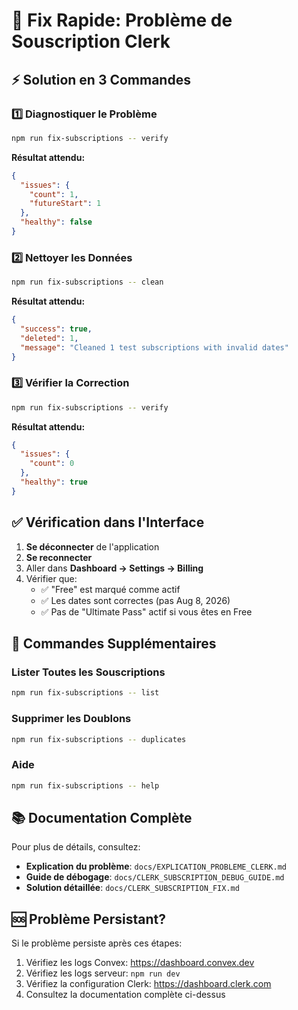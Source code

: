 # 🚀 Fix Rapide: Problème de Souscription Clerk

## ⚡ Solution en 3 Commandes

### 1️⃣ Diagnostiquer le Problème

```bash
npm run fix-subscriptions -- verify
```

**Résultat attendu:**

```json
{
  "issues": {
    "count": 1,
    "futureStart": 1
  },
  "healthy": false
}
```

### 2️⃣ Nettoyer les Données

```bash
npm run fix-subscriptions -- clean
```

**Résultat attendu:**

```json
{
  "success": true,
  "deleted": 1,
  "message": "Cleaned 1 test subscriptions with invalid dates"
}
```

### 3️⃣ Vérifier la Correction

```bash
npm run fix-subscriptions -- verify
```

**Résultat attendu:**

```json
{
  "issues": {
    "count": 0
  },
  "healthy": true
}
```

## ✅ Vérification dans l'Interface

1. **Se déconnecter** de l'application
2. **Se reconnecter**
3. Aller dans **Dashboard → Settings → Billing**
4. Vérifier que:
   - ✅ "Free" est marqué comme actif
   - ✅ Les dates sont correctes (pas Aug 8, 2026)
   - ✅ Pas de "Ultimate Pass" actif si vous êtes en Free

## 🔧 Commandes Supplémentaires

### Lister Toutes les Souscriptions

```bash
npm run fix-subscriptions -- list
```

### Supprimer les Doublons

```bash
npm run fix-subscriptions -- duplicates
```

### Aide

```bash
npm run fix-subscriptions -- help
```

## 📚 Documentation Complète

Pour plus de détails, consultez:

- **Explication du problème**: `docs/EXPLICATION_PROBLEME_CLERK.md`
- **Guide de débogage**: `docs/CLERK_SUBSCRIPTION_DEBUG_GUIDE.md`
- **Solution détaillée**: `docs/CLERK_SUBSCRIPTION_FIX.md`

## 🆘 Problème Persistant?

Si le problème persiste après ces étapes:

1. Vérifiez les logs Convex: https://dashboard.convex.dev
2. Vérifiez les logs serveur: `npm run dev`
3. Vérifiez la configuration Clerk: https://dashboard.clerk.com
4. Consultez la documentation complète ci-dessus

